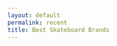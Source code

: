```yaml
---
layout: default
permalink: recent
title: Best Skateboard Brands
---
```



<html>
<head>
    <title>Skatepark Cards</title>
    <style>
        /* CSS code */
        .card {
            border: 1px solid #ccc;
            border-radius: 5px;
            margin: 10px;
            padding: 10px;
            box-shadow: 0 4px 8px 0 rgba(0, 0, 0, 0.2);
            background-color: #f9f9f9;
        }
    </style>
</head>
<body>
    <div id="skatepark-cards">
        <!-- Cards will be dynamically added here -->
    </div>
    <script>
//         document.addEventListener("DOMContentLoaded", function () {
//     // Define the request options
//     const requestOptions = {
//         method: 'GET', // Change the method to GET
//         mode: 'no-cors',
//         cache: 'no-cache',
//         credentials: 'include',
//         headers: {
//             "Access-Control-Allow-Credentials": "true",
//             "Access-Control-Allow-Origin": "*",
//         },
//     };
//     // Use the fetch function with the modified request options
//     fetch("http://localhost:8085/api/skatepark/", requestOptions)
//         .then(response => response.json())
//         .then(data => {
//             console.log(data); // Log the fetched data to the console
//         })
// });
document.addEventListener("DOMContentLoaded", function () {
    // Define the request options
    const requestOptions = {
        method: 'GET',
        cache: 'no-cache',
        credentials: 'include',
    };
    // Use the fetch function with the modified request options
    fetch("https://y2kcoders.stu.nighthawkcodingsociety.com/api/skatepark/", requestOptions)
        .then(response => {
            if (!response.ok) {
                throw new Error('Network response was not ok');
            }
            return response.json();
        })
        .then(data => {
            console.log(data); // Log the fetched data to the console
        })
        .catch(error => {
            console.error('Fetch error:', error);
        });
});

    </script>
</body>
</html>

